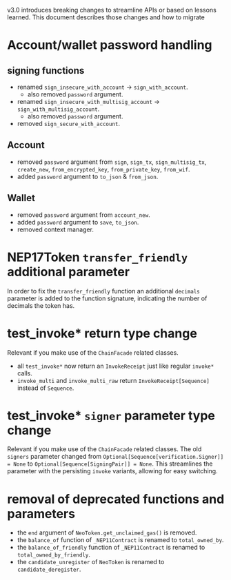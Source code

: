 v3.0 introduces breaking changes to streamline APIs or based on lessons learned. This document describes those changes and how to migrate

# Account/wallet password handling

## signing functions
- renamed `sign_insecure_with_account` -> `sign_with_account`.
   - also removed `password` argument.
- renamed `sign_insecure_with_multisig_account` -> `sign_with_multisig_account`.
   - also removed `password` argument.
- removed `sign_secure_with_account`.

## Account
- removed `password` argument from `sign`, `sign_tx`, `sign_multisig_tx`, `create_new`, `from_encrypted_key`, `from_private_key`, `from_wif`.
- added `password` argument to `to_json` & `from_json`.

## Wallet
- removed `password` argument from `account_new`.
- added `password` argument to `save`, `to_json`.
- removed context manager.

# NEP17Token `transfer_friendly` additional parameter
In order to fix the `transfer_friendly` function an additional `decimals` parameter is added to the function signature,
indicating the number of decimals the token has.

# test_invoke* return type change
Relevant if you make use of the `ChainFacade` related classes.
- all `test_invoke*` now return an `InvokeReceipt` just like regular `invoke*` calls.
- `invoke_multi` and `invoke_multi_raw` return `InvokeReceipt[Sequence]` instead of `Sequence`.

# test_invoke* `signer` parameter type change
Relevant if you make use of the `ChainFacade` related classes.
The old `signers` parameter changed from `Optional[Sequence[verification.Signer]] = None` to `Optional[Sequence[SigningPair]] = None`.
This streamlines the parameter with the persisting `invoke` variants, allowing for easy switching.

# removal of deprecated functions and parameters
- the `end` argument of `NeoToken.get_unclaimed_gas()` is removed.
- the `balance_of` function of `_NEP11Contract` is renamed to `total_owned_by`.
- the `balance_of_friendly` function of `_NEP11Contract` is renamed to `total_owned_by_friendly`.
- the `candidate_unregister` of `NeoToken` is renamed to `candidate_deregister`.
